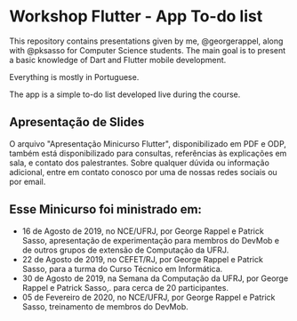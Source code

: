 # Workshop Flutter - App To-do list
 
This repository contains presentations given by me, @georgerappel, along with @pksasso for Computer Science students. The main goal is to present a basic knowledge of Dart and Flutter mobile development.

Everything is mostly in Portuguese.

The app is a simple to-do list developed live during the course.


## Apresentação de Slides

O arquivo "Apresentação Minicurso Flutter", disponibilizado em PDF e ODP, também está disponibilizado para consultas, referências às explicações em sala, e contato dos palestrantes. Sobre qualquer dúvida ou informação adicional, entre em contato conosco por uma de nossas redes sociais ou por email.

## Esse Minicurso foi ministrado em:

- 16 de Agosto de 2019, no NCE/UFRJ, por George Rappel e Patrick Sasso, apresentação de experimentação para membros do DevMob e de outros grupos de extensão de Computação da UFRJ.
- 22 de Agosto de 2019, no CEFET/RJ, por George Rappel e Patrick Sasso, para a turma do Curso Técnico em Informática.
- 30 de Agosto de 2019, na Semana da Computação da UFRJ, por George Rappel e Patrick Sasso,. para cerca de 20 participantes.
- 05 de Fevereiro de 2020, no NCE/UFRJ, por George Rappel e Patrick Sasso, treinamento de membros do DevMob.
